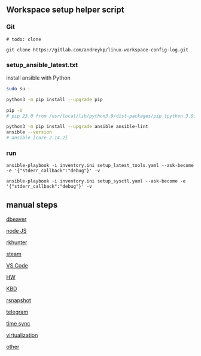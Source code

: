 ## Workspace setup helper script

### Git ###
```
# todo: clone

git clone https://gitlab.com/andreykp/linux-workspace-config-log.git

```


### setup_ansible_latest.txt ###

install ansible with Python

```sh
sudo su - 

python3 -m pip install --upgrade pip

pip -V
# pip 23.0 from /usr/local/lib/python3.9/dist-packages/pip (python 3.9)

python3 -m pip install --upgrade ansible ansible-lint
ansible --version
# ansible [core 2.14.2]
```


### run ###

```
ansible-playbook -i inventory.ini setup_latest_tools.yaml --ask-become -e '{"stderr_callback":"debug"}' -v

ansible-playbook -i inventory.ini setup_sysctl.yaml --ask-become -e '{"stderr_callback":"debug"}' -v

```


## manual steps ##

[dbeaver](manual_install_dbeaver.md)

[node JS](manual_install_nodejs.md)

[rkhunter](manual_install_rkhunter.md)

[steam](manual_install_steam.md)

[VS Code](manual_install_VSCode.md)

[HW](manual_setup_hardware.md)

[KBD](manual_setup_KBD.md)

[rsnapshot](manual_setup_rsnapshot.md)

[telegram](manual_setup_telegram-snapd.md)

[time sync](manual_setup_time_sync.md)

[virtualization](manual_setup_virtualization.md)

[other](manual_setup_other.md)
